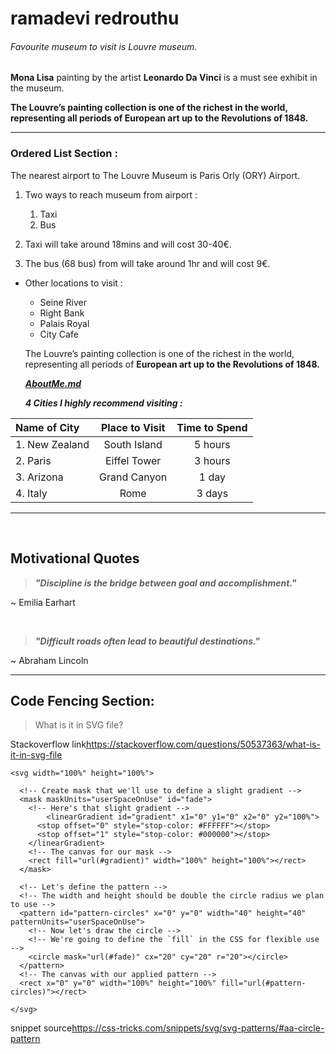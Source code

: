 # ramadevi redrouthu
###### Favourite museum to visit is Louvre museum.

**Mona Lisa** painting by the artist **Leonardo Da Vinci** is a must see exhibit in the museum.

**The Louvre’s painting collection is one of the richest in the world, representing all periods of European art up to the Revolutions of 1848.**

***

### Ordered List Section :

The nearest airport to The Louvre Museum is Paris Orly (ORY) Airport.

1. Two ways to reach museum from airport :
    1. Taxi
    2. Bus

2. Taxi will take around 18mins and will cost 30-40€.
3. The bus (68 bus) from will take around 1hr and will cost 9€.

* Other locations to visit :
    * Seine River
    * Right Bank
    * Palais Royal
    * City Cafe

    The Louvre’s painting collection is one of the richest in the world, representing all periods of **European art up to the Revolutions of 1848.**

    ***[AboutMe.md](AboutMe.md)***

   ***4 Cities I highly recommend visiting :***


|  Name of City  | Place to Visit | Time to Spend |
| :------------ | :------------: | :-----------: |
| 1. New Zealand    | South Island   | 5 hours       |
| 2. Paris          | Eiffel Tower   | 3 hours       |
| 3. Arizona        | Grand Canyon   | 1 day         |
| 4. Italy          |  Rome          | 3 days        |

---
<br>

## Motivational Quotes

> ***"Discipline is the bridge between goal and accomplishment."***

~ Emilia Earhart

<br>

>***"Difficult roads often lead to beautiful destinations."***

~ Abraham Lincoln

--- 

## Code Fencing Section: <br>

>What is it in SVG file?


Stackoverflow link<https://stackoverflow.com/questions/50537363/what-is-it-in-svg-file>

```
<svg width="100%" height="100%">
  
  <!-- Create mask that we'll use to define a slight gradient -->
  <mask maskUnits="userSpaceOnUse" id="fade">
    <!-- Here's that slight gradient -->
     	<linearGradient id="gradient" x1="0" y1="0" x2="0" y2="100%">
      <stop offset="0" style="stop-color: #FFFFFF"></stop>
      <stop offset="1" style="stop-color: #000000"></stop>
    </linearGradient>
    <!-- The canvas for our mask -->
    <rect fill="url(#gradient)" width="100%" height="100%"></rect>
  </mask>
    
  <!-- Let's define the pattern -->
  <!-- The width and height should be double the circle radius we plan to use -->
  <pattern id="pattern-circles" x="0" y="0" width="40" height="40" patternUnits="userSpaceOnUse">
    <!-- Now let's draw the circle -->
    <!-- We're going to define the `fill` in the CSS for flexible use -->
    <circle mask="url(#fade)" cx="20" cy="20" r="20"></circle>
  </pattern>
  <!-- The canvas with our applied pattern -->
  <rect x="0" y="0" width="100%" height="100%" fill="url(#pattern-circles)"></rect>
  
</svg>

```
snippet source<https://css-tricks.com/snippets/svg/svg-patterns/#aa-circle-pattern>


